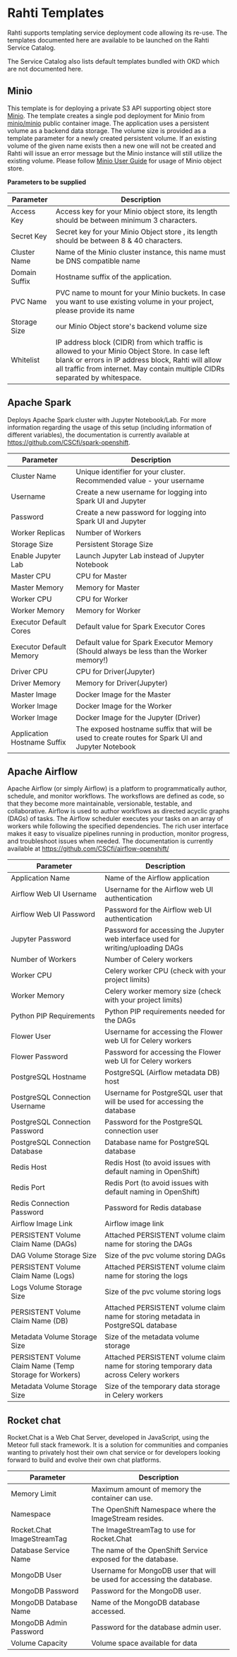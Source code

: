 # Rahti Templates

Rahti supports templating service deployment code allowing its re-use. The
templates documented here are available to be launched on the Rahti Service
Catalog.

The Service Catalog also lists default templates bundled with OKD which are not
documented here.

## Minio

This template is for deploying a private S3 API supporting object store
[Minio](https://min.io/). The template creates a single pod deployment for
Minio from [minio/minio](https://hub.docker.com/r/minio/minio) public container
image. The application uses a persistent volume as a backend data storage. The
volume size is provided as a template parameter for a newly created persistent
volume. If an existing volume of the given name exists then a new one will not
be created and Rahti will issue an error message but the Minio instance will
still utilize the existing volume. Please follow 
[Minio User Guide](https://docs.min.io/docs/minio-quickstart-guide.html)
for usage of Minio object store.

**Parameters to be supplied**

|Parameter|Description|
|---------|------------|
|Access Key| Access key for your Minio object store, its length should be between minimum 3 characters.|
|Secret Key|Secret key for your Minio Object store , its length should be between 8 & 40 characters.|
|Cluster Name|Name of the Minio cluster instance, this name must be DNS compatible name|
|Domain Suffix| Hostname suffix of the application.|
|PVC Name |PVC name to mount for your Minio buckets. In case you want to use existing volume in your project, please provide its name|
|Storage Size|our Minio Object store's backend volume size|
|Whitelist|IP address block (CIDR) from which traffic is allowed to your Minio Object Store. In case left blank or errors in IP address block, Rahti will allow all traffic from internet. May contain multiple CIDRs separated by whitespace.|

## Apache Spark

Deploys Apache Spark cluster with Jupyter Notebook/Lab. For more information regarding the usage of this setup (including information of different variables), the documentation is currently available at <https://github.com/CSCfi/spark-openshift>.

|Parameter|Description|
|---------|------------|
|Cluster Name|Unique identifier for your cluster. Recommended value - your username|
|Username|Create a new username for logging into Spark UI and Jupyter|
|Password|Create a new password for logging into Spark UI and Jupyter|
|Worker Replicas|Number of Workers|
|Storage Size|Persistent Storage Size|
|Enable Jupyter Lab|Launch Jupyter Lab instead of Jupyter Notebook|
|Master CPU|CPU for Master|
|Master Memory|Memory for Master|
|Worker CPU|CPU for Worker|
|Worker Memory|Memory for Worker|
|Executor Default Cores|Default value for Spark Executor Cores|
|Executor Default Memory|Default value for Spark Executor Memory (Should always be less than the Worker memory!)|
|Driver CPU|CPU for Driver(Jupyter)|
|Driver Memory|Memory for Driver(Jupyter)|
|Master Image|Docker Image for the Master|
|Worker Image|Docker Image for the Worker|
|Worker Image|Docker Image for the Jupyter (Driver)|
|Application Hostname Suffix|The exposed hostname suffix that will be used to create routes for Spark UI and Jupyter Notebook|

## Apache Airflow

Apache Airflow (or simply Airflow) is a platform to programmatically author, schedule, and monitor workflows. The worksflows are defined as code, so that they become more maintainable, versionable, testable, and collaborative. Airflow is used to author workflows as directed acyclic graphs (DAGs) of tasks. The Airflow scheduler executes your tasks on an array of workers while following the specified dependencies. The rich user interface makes it easy to visualize pipelines running in production, monitor progress, and troubleshoot issues when needed. The documentation is currently available at <https://github.com/CSCfi/airflow-openshift/>

|Parameter|Description|
|---------|------------|
|Application Name|Name of the Airflow application|
|Airflow Web UI Username|Username for the Airflow web UI authentication|
|Airflow Web UI Password|Password for the Airflow web UI authentication|
|Jupyter Password|Password for accessing the Jupyter web interface used for writing/uploading DAGs|
|Number of Workers|Number of Celery workers|
|Worker CPU|Celery worker CPU (check with your project limits)|
|Worker Memory|Celery worker memory size (check with your project limits)|
|Python PIP Requirements|Python PIP requirements needed for the DAGs| separated by whitespace|
|Flower User|Username for accessing the Flower web UI for Celery workers|
|Flower Password|Password for accessing the Flower web UI for Celery workers|
|PostgreSQL Hostname|PostgreSQL (Airflow metadata DB) host|
|PostgreSQL Connection Username|Username for PostgreSQL user that will be used for accessing the database|
|PostgreSQL Connection Password|Password for the PostgreSQL connection user|
|PostgreSQL Connection Database|Database name for PostgreSQL database|
|Redis Host|Redis Host (to avoid issues with default naming in OpenShift)|
|Redis Port|Redis Port (to avoid issues with default naming in OpenShift)|
|Redis Connection Password|Password for Redis database|
|Airflow Image Link|Airflow image link|
|PERSISTENT Volume Claim Name (DAGs)|Attached PERSISTENT volume claim name for storing the DAGs|
|DAG Volume Storage Size|Size of the pvc volume storing DAGs|
|PERSISTENT Volume Claim Name (Logs)|Attached PERSISTENT volume claim name for storing the logs|
|Logs Volume Storage Size|Size of the pvc volume storing logs|
|PERSISTENT Volume Claim Name (DB)|Attached PERSISTENT volume claim name for storing metadata in PostgreSQL database|
|Metadata Volume Storage Size|Size of the metadata volume storage|
|PERSISTENT Volume Claim Name (Temp Storage for Workers)|Attached PERSISTENT volume claim name for storing temporary data across Celery workers|
|Metadata Volume Storage Size|Size of the temporary data storage in Celery workers|

## Rocket chat

Rocket.Chat is a Web Chat Server, developed in JavaScript, using the Meteor full stack framework. It is a solution for communities and companies wanting to privately host their own chat service or for developers looking forward to build and evolve their own chat platforms.

|Parameter|Description|
|---------|------------|
|Memory Limit|Maximum amount of memory the container can use.|
|Namespace|The OpenShift Namespace where the ImageStream resides.|
|Rocket.Chat ImageStreamTag|The ImageStreamTag to use for Rocket.Chat|
|Database Service Name|The name of the OpenShift Service exposed for the database.|
|MongoDB User|Username for MongoDB user that will be used for accessing the database.|
|MongoDB Password|Password for the MongoDB user.|
|MongoDB Database Name|Name of the MongoDB database accessed.|
|MongoDB Admin Password|Password for the database admin user.|
|Volume Capacity|Volume space available for data| e.g. 512Mi| 2Gi.|
